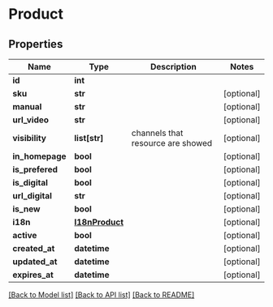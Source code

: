 # Product

## Properties
Name | Type | Description | Notes
------------ | ------------- | ------------- | -------------
**id** | **int** |  | 
**sku** | **str** |  | [optional] 
**manual** | **str** |  | [optional] 
**url_video** | **str** |  | [optional] 
**visibility** | **list[str]** | channels that resource are showed | [optional] 
**in_homepage** | **bool** |  | [optional] 
**is_prefered** | **bool** |  | [optional] 
**is_digital** | **bool** |  | [optional] 
**url_digital** | **str** |  | [optional] 
**is_new** | **bool** |  | [optional] 
**i18n** | [**I18nProduct**](I18nProduct.md) |  | [optional] 
**active** | **bool** |  | [optional] 
**created_at** | **datetime** |  | [optional] 
**updated_at** | **datetime** |  | [optional] 
**expires_at** | **datetime** |  | [optional] 

[[Back to Model list]](../README.md#documentation-for-models) [[Back to API list]](../README.md#documentation-for-api-endpoints) [[Back to README]](../README.md)


